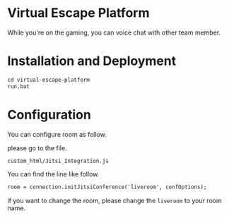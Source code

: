 Virtual Escape Platform
=====================

While you're on the gaming, you can voice chat with other team member.

Installation and Deployment
======================

```html
cd virtual-escape-platform
run.bat
```

Configuration
=========

You can configure room as follow.

please go to the file.

```html
custom_html/Jitsi_Integration.js
```

You can find the line like follow.

```html
room = connection.initJitsiConference('liveroom', confOptions);
```

if you want to change the room, please change the `liveroom` to your room name.